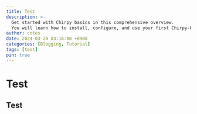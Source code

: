 ```yaml
---
title: Test
description: >-
  Get started with Chirpy basics in this comprehensive overview.
  You will learn how to install, configure, and use your first Chirpy-based website, as well as deploy it to a web server.
author: cotes
date: 2024-03-20 03:16:00 +0900
categories: [Blogging, Tutorial]
tags: [test]
pin: true
---
```


# Test

## Test
